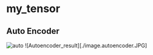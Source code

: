 # my_tensor

## Auto Encoder

![auto](https://www.researchgate.net/profile/Renlong_Hang2/publication/269272188/figure/fig1/AS:295011808759809@1447347704332/The-architecture-of-basic-Sparse-Autoencoder-SAE-for-nuclei-classification.png)
![Autoencoder_result][./image.autoencoder.JPG]
